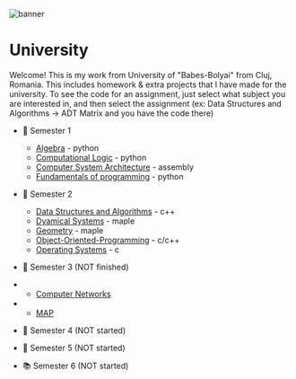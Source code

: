 <!--![banner](https://i.ibb.co/w7GfXqG/banner.jpg) -->
![banner](https://i.ibb.co/w7GfXqG/banner.jpg)
# University
Welcome! This is my work from University of "Babes-Bolyai" from Cluj, Romania. This includes homework & extra projects that I have made for the university. To see the code for an assignment, just select what subject you are interested in, and then select the assignment (ex: Data Structures and Algorithms -> ADT Matrix and you have the code there)

* :closed_book: Semester 1
  - [Algebra](https://github.com/913AliceHincu/Algebra) - python
  - [Computational Logic](https://github.com/913AliceHincu/operations_conversions) - python
  - [Computer System Architecture](https://github.com/913AliceHincu/Computer-System-Architecture) - assembly
  - [Fundamentals of programming](https://github.com/913AliceHincu/-Fundamentals-of-Programming-/tree/main) - python  
* :green_book: Semester 2
  - [Data Structures and Algorithms](https://github.com/913AliceHincu/Data-Structures-and-Algorithms) - c++
  - [Dyamical Systems](https://github.com/AliceHincu/Dynamical-Systems) - maple
  - [Geometry](https://github.com/AliceHincu/Geometry) - maple
  - [Object-Oriented-Programming](https://github.com/913AliceHincu/Object-Oriented-Programming) - c/c++
  - [Operating Systems](https://github.com/AliceHincu/Operating-Systems) - c
* :orange_book: Semester 3 (NOT finished)
* - [Computer Networks](https://github.com/AliceHincu/Computer-Networks)
* - [MAP](https://github.com/AliceHincu/ToyLanguage)
  
* :blue_book: Semester 4 (NOT started)
  
* :notebook: Semester 5 (NOT started)
  
* :books: Semester 6 (NOT started)
  
